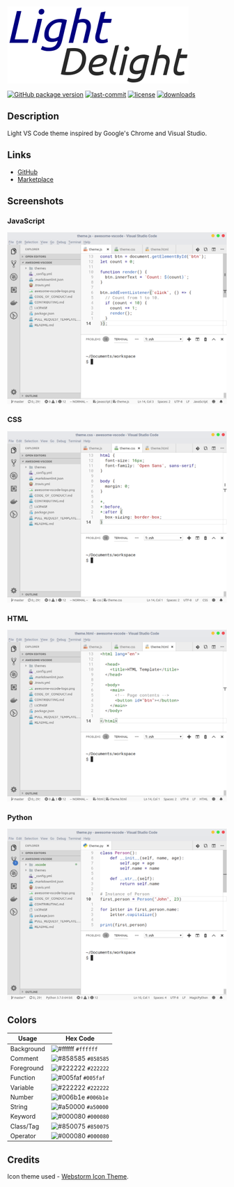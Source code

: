 ![](https://raw.githubusercontent.com/DNonov/lightDelight/master/media/icon-readme.png)

 [![GitHub package version](https://img.shields.io/github/package-json/v/DNonov/lightDelight.svg)](./package.json) [![last-commit](https://img.shields.io/github/last-commit/DNonov/lightDelight.svg)](./package.json) [![license](https://img.shields.io/github/license/DNonov/lightDelight.svg)](./LICENSE) [![downloads](https://img.shields.io/visual-studio-marketplace/d/DimitarNonov.lightDelight.svg)](https://marketplace.visualstudio.com/items?itemName=DimitarNonov.lightDelight)

## Description
Light VS Code theme inspired by Google's Chrome and Visual Studio.

## Links
* [GitHub](https://github.com/DNonov/lightDelight)
* [Marketplace](https://marketplace.visualstudio.com/items?itemName=DimitarNonov.lightDelight)

## Screenshots
### JavaScript
![](https://raw.githubusercontent.com/DNonov/lightDelight/master/media/LightDelight-js.png)
### CSS
![](https://raw.githubusercontent.com/DNonov/lightDelight/master/media/LightDelight-css.png)
### HTML
![](https://raw.githubusercontent.com/DNonov/lightDelight/master/media/LightDelight-html.png)
### Python
![](https://raw.githubusercontent.com/DNonov/lightDelight/master/media/LightDelight-py.png)

## Colors
| Usage           | Hex Code                                                           |
| --------------- | ------------------------------------------------------------------ |
| Background      | ![#ffffff](https://placehold.it/15/ffffff/ffffff?text=+) `#ffffff` |
| Comment         | ![#858585](https://placehold.it/15/858585/000000?text=+) `#858585` |
| Foreground      | ![#222222](https://placehold.it/15/222222/000000?text=+) `#222222` |
| Function        | ![#005faf](https://placehold.it/15/005faf/000000?text=+) `#005faf` |
| Variable        | ![#222222](https://placehold.it/15/222222/000000?text=+) `#222222` |
| Number          | ![#006b1e](https://placehold.it/15/006b1e/000000?text=+) `#006b1e` |
| String          | ![#a50000](https://placehold.it/15/a50000/000000?text=+) `#a50000` |
| Keyword         | ![#000080](https://placehold.it/15/000080/000000?text=+) `#000080` |
| Class/Tag       | ![#850075](https://placehold.it/15/850075/000000?text=+) `#850075` |
| Operator        | ![#000080](https://placehold.it/15/000080/000000?text=+) `#000080` |

## Credits
Icon theme used  -  [Webstorm Icon Theme](https://marketplace.visualstudio.com/items?itemName=pmsandhu.webstorm-icons).